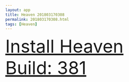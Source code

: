 ```yaml
---
layout: app
title: Heaven 201803170308
permalink: 201803170308.html
tags: [Heaven]
---
```

<div class="pure-g">
    <div class="pure-u-1-1" style="font-size: 4em">
        <a class="pure-button-primary" href="itms-services://?action=download-manifest&url=https%3A%2F%2Flitsungyisigono.github.io%2FTestScript%2Fmanifests%2F201803170308.plist"><i class="fa fa-download" aria-hidden="true"></i>Install Heaven Build: 381</a>
    </div>
</div>